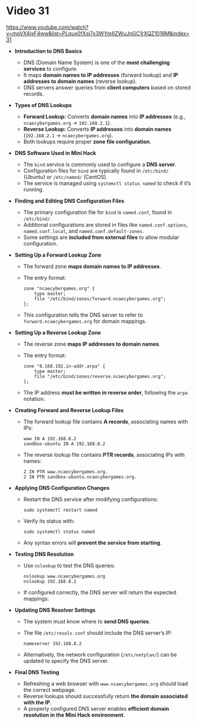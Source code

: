 # Video 31
https://www.youtube.com/watch?v=mpVX4jxF4ww&list=PLqux0fXsj7x3WYm6ZWuJnGC1rXQZ1018M&index=31

- **Introduction to DNS Basics**
    - DNS (Domain Name System) is one of the **most challenging services** to configure.
    - It maps **domain names to IP addresses** (forward lookup) and **IP addresses to domain names** (reverse lookup).
    - DNS servers answer queries from **client computers** based on stored records.
- **Types of DNS Lookups**
    - **Forward Lookup:** Converts **domain names** into **IP addresses** (e.g., `ncaecybergames.org` → `192.168.2.1`).
    - **Reverse Lookup:** Converts **IP addresses** into **domain names** (`192.168.2.1` → `ncaecybergames.org`).
    - Both lookups require proper **zone file configuration**.
- **DNS Software Used in Mini Hack**
    - The `bind` service is commonly used to configure a **DNS server**.
    - Configuration files for `bind` are typically found in `/etc/bind/` (Ubuntu) or `/etc/named/` (CentOS).
    - The service is managed using `systemctl status named` to check if it’s running.
- **Finding and Editing DNS Configuration Files**
    - The primary configuration file for `bind` is `named.conf`, found in `/etc/bind/`.
    - Additional configurations are stored in files like `named.conf.options`, `named.conf.local`, and `named.conf.default-zones`.
    - Some settings are **included from external files** to allow modular configuration.
- **Setting Up a Forward Lookup Zone**
    - The forward zone **maps domain names to IP addresses**.
    - The entry format:
        
        ```
        zone "ncaecybergames.org" {  
            type master;  
            file "/etc/bind/zones/forward.ncaecybergames.org";  
        };  
        ```
        
    - This configuration tells the DNS server to refer to `forward.ncaecybergames.org` for domain mappings.
- **Setting Up a Reverse Lookup Zone**
    - The reverse zone **maps IP addresses to domain names**.
    - The entry format:
        
        ```
        zone "8.168.192.in-addr.arpa" {  
            type master;  
            file "/etc/bind/zones/reverse.ncaecybergames.org";  
        };  
        ```
        
    - The IP address **must be written in reverse order**, following the `arpa` notation.
- **Creating Forward and Reverse Lookup Files**
    - The forward lookup file contains **A records**, associating names with IPs:
        
        ```
        www IN A 192.168.8.2  
        sandbox-ubuntu IN A 192.168.8.2  
        ```
        
    - The reverse lookup file contains **PTR records**, associating IPs with names:
        
        ```
        2 IN PTR www.ncaecybergames.org.  
        2 IN PTR sandbox-ubuntu.ncaecybergames.org.  
        ```
        
- **Applying DNS Configuration Changes**
    - Restart the DNS service after modifying configurations:
        
        ```
        sudo systemctl restart named  
        ```
        
    - Verify its status with:
        
        ```
        sudo systemctl status named  
        ```
        
    - Any syntax errors will **prevent the service from starting**.
- **Testing DNS Resolution**
    - Use `nslookup` to test the DNS queries:
        
        ```
        nslookup www.ncaecybergames.org  
        nslookup 192.168.8.2  
        ```
        
    - If configured correctly, the DNS server will return the expected mappings.
- **Updating DNS Resolver Settings**
    - The system must know where to **send DNS queries**.
    - The file `/etc/resolv.conf` should include the DNS server’s IP:
        
        ```
        nameserver 192.168.8.2  
        ```
        
    - Alternatively, the network configuration (`/etc/netplan/`) can be updated to specify the DNS server.
- **Final DNS Testing**
    - Refreshing a web browser with `www.ncaecybergames.org` should load the correct webpage.
    - Reverse lookups should successfully return **the domain associated with the IP**.
    - A properly configured DNS server enables **efficient domain resolution in the Mini Hack environment**.